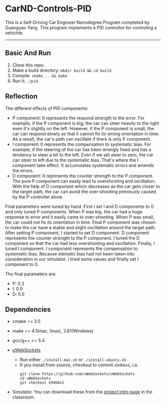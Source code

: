 # CarND-Controls-PID

This is a Self-Driving Car Engineer Nanodegree Program completed by Guangyao Yang. This program implements a PID controllor for controling a vehichle.


---


## Basic And Run

1. Clone this repo.
2. Make a build directory: `mkdir build && cd build`
3. Compile: `cmake .. && make`
4. Run it: `./pid`. 

## Reflection

The different effects of PID components:

- P component: It represents the respond strength to the error. For example, if the P component is big, the car can steer heavily to the right even it's slightly on the left. However, if the P component is small, the car can respond slowly so that it cannot fix its wrong orientation in time. As a result, the car's path can oscillate if there is only P component.
- I component: It represents the compensation to systematic bias. For example, if the steering of the car has been wrongly fixed and has a tendency to steer a bit to the left. Even if we set steer to zero, the car can steer to left due to the systematic bias. That's where the I component take effect. It accumulates systematic errors and amends the errors.
- D component: It represents the counter strength to the P component. The pure P component can easily lead to overshooting and oscillation. With the help of D component which decreases as the car gets closer to the target path, the car can avoid the over-shooting previously caused by the P controller alone.

Final parameters were tuned by hand. First I set I and D components to 0 and only tuned P components. When P was big, the car had a huge response to error and it easily came to over-shooting. When P was small, the car could not fix its orientation in time. Final P component was chosen to make the car have a stable and slight oscillation around the target path. After setting P component, I started to set D component. D component represents the counter strength to the P component. I tuned the D component so that the car had less overshooting and oscillation. Finally, I tuned I component. I component represents the compensation to systematic bias. Because stematic bias had not been taken into consideration in our simulator. I tried some values and finally set I component to 0.

The final parameters are:

- P: 0.2
- I: 0.0
- D: 5.0



## Dependencies

* cmake >= 3.5

* make >= 4.1(mac, linux), 3.81(Windows)

* gcc/g++ >= 5.4

* [uWebSockets](https://github.com/uWebSockets/uWebSockets)
  * Run either `./install-mac.sh` or `./install-ubuntu.sh`.
  * If you install from source, checkout to commit `e94b6e1`, i.e.
    ```
    git clone https://github.com/uWebSockets/uWebSockets 
    cd uWebSockets
    git checkout e94b6e1
    ```

* Simulator. You can download these from the [project intro page](https://github.com/udacity/self-driving-car-sim/releases) in the classroom.


